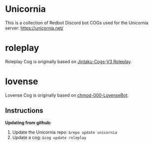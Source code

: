 # Unicornia
This is a collection of Redbot Discord bot COGs used for the Unicornia server:
https://unicornia.net/

# roleplay
Roleplay Cog is originally based on [Jintaku-Cogs-V3 Roleplay](https://github.com/Jintaku/Jintaku-Cogs-V3/tree/master/roleplay).

# lovense
Lovense Cog is originally based on [chmod-000-LovenseBot](https://github.com/chmod-000/LovenseBot).

## Instructions
**Updating from github:**
1. Update the Unicornia repo: `&repo update unicornia`
1. Update a cog: `&cog update roleplay`
